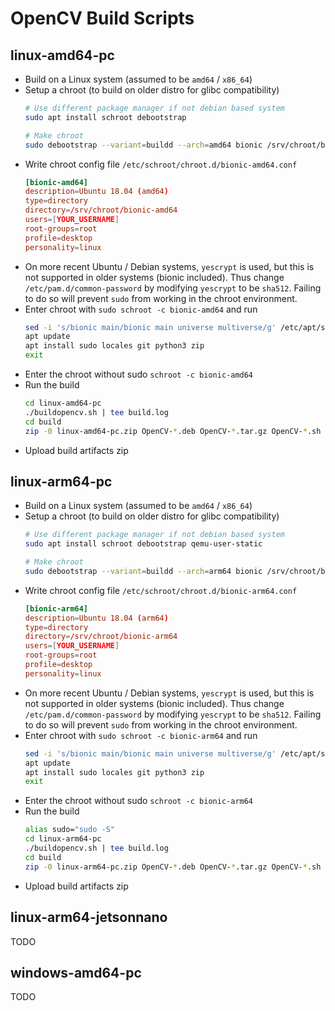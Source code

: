 # OpenCV Build Scripts

## linux-amd64-pc

- Build on a Linux system (assumed to be `amd64` / `x86_64`)
- Setup a chroot (to build on older distro for glibc compatibility)
    ```sh
    # Use different package manager if not debian based system
    sudo apt install schroot debootstrap

    # Make chroot
    sudo debootstrap --variant=buildd --arch=amd64 bionic /srv/chroot/bionic-amd64 http://archive.ubuntu.com/ubuntu/
    ```
- Write chroot config file `/etc/schroot/chroot.d/bionic-amd64.conf`
    ```conf
    [bionic-amd64]
    description=Ubuntu 18.04 (amd64)
    type=directory
    directory=/srv/chroot/bionic-amd64
    users=[YOUR_USERNAME]
    root-groups=root
    profile=desktop
    personality=linux
    ```
- On more recent Ubuntu / Debian systems, `yescrypt` is used, but this is not supported in older systems (bionic included). Thus change `/etc/pam.d/common-password` by modifying `yescrypt` to be `sha512`. Failing to do so will prevent `sudo` from working in the chroot environment.
- Enter chroot with `sudo schroot -c bionic-amd64` and run
    ```sh
    sed -i 's/bionic main/bionic main universe multiverse/g' /etc/apt/sources.list
    apt update
    apt install sudo locales git python3 zip
    exit
    ```
- Enter the chroot without sudo `schroot -c bionic-amd64`
- Run the build
    ```sh
    cd linux-amd64-pc
    ./buildopencv.sh | tee build.log
    cd build
    zip -0 linux-amd64-pc.zip OpenCV-*.deb OpenCV-*.tar.gz OpenCV-*.sh
    ```
- Upload build artifacts zip



## linux-arm64-pc

- Build on a Linux system (assumed to be `amd64` / `x86_64`)
- Setup a chroot (to build on older distro for glibc compatibility)
    ```sh
    # Use different package manager if not debian based system
    sudo apt install schroot debootstrap qemu-user-static

    # Make chroot
    sudo debootstrap --variant=buildd --arch=arm64 bionic /srv/chroot/bionic-arm64 http://ports.ubuntu.com/ubuntu-ports
    ```
- Write chroot config file `/etc/schroot/chroot.d/bionic-arm64.conf`
    ```conf
    [bionic-arm64]
    description=Ubuntu 18.04 (arm64)
    type=directory
    directory=/srv/chroot/bionic-arm64
    users=[YOUR_USERNAME]
    root-groups=root
    profile=desktop
    personality=linux
    ```
- On more recent Ubuntu / Debian systems, `yescrypt` is used, but this is not supported in older systems (bionic included). Thus change `/etc/pam.d/common-password` by modifying `yescrypt` to be `sha512`. Failing to do so will prevent `sudo` from working in the chroot environment.
- Enter chroot with `sudo schroot -c bionic-arm64` and run
    ```sh
    sed -i 's/bionic main/bionic main universe multiverse/g' /etc/apt/sources.list
    apt update
    apt install sudo locales git python3 zip
    exit
    ```
- Enter the chroot without sudo `schroot -c bionic-arm64`
- Run the build
    ```sh
    alias sudo="sudo -S"
    cd linux-arm64-pc
    ./buildopencv.sh | tee build.log
    cd build
    zip -0 linux-arm64-pc.zip OpenCV-*.deb OpenCV-*.tar.gz OpenCV-*.sh
    ```
- Upload build artifacts zip


## linux-arm64-jetsonnano

TODO


## windows-amd64-pc

TODO